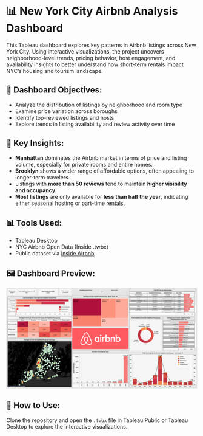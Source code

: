 # 📊 New York City Airbnb Analysis Dashboard

This Tableau dashboard explores key patterns in Airbnb listings across New York City. Using interactive visualizations, the project uncovers neighborhood-level trends, pricing behavior, host engagement, and availability insights to better understand how short-term rentals impact NYC’s housing and tourism landscape.

## 📍 Dashboard Objectives:
- Analyze the distribution of listings by neighborhood and room type
- Examine price variation across boroughs
- Identify top-reviewed listings and hosts
- Explore trends in listing availability and review activity over time

## 🔑 Key Insights:
- **Manhattan** dominates the Airbnb market in terms of price and listing volume, especially for private rooms and entire homes.
- **Brooklyn** shows a wider range of affordable options, often appealing to longer-term travelers.
- Listings with **more than 50 reviews** tend to maintain **higher visibility and occupancy**.
- **Most listings** are only available for **less than half the year**, indicating either seasonal hosting or part-time rentals.

## 📊 Tools Used:
- Tableau Desktop
- NYC Airbnb Open Data (Inside .twbx)
- Public dataset via [Inside Airbnb](http://insideairbnb.com/)

## 🖼️ Dashboard Preview:

![Dashboard Preview](nyc-airbnb-dashboard-preview.png)

## 📁 How to Use:
Clone the repository and open the `.twbx` file in Tableau Public or Tableau Desktop to explore the interactive visualizations.


